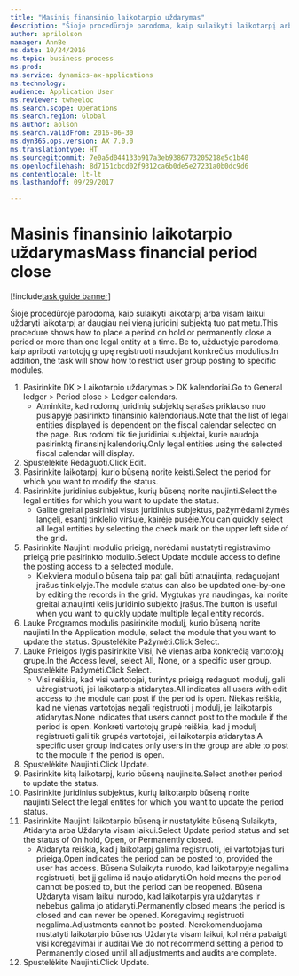 ```yaml
--- 
title: "Masinis finansinio laikotarpio uždarymas"
description: "Šioje procedūroje parodoma, kaip sulaikyti laikotarpį arba visam laikui uždaryti laikotarpį ar daugiau nei vieną juridinį subjektą tuo pat metu."
author: aprilolson
manager: AnnBe
ms.date: 10/24/2016
ms.topic: business-process
ms.prod: 
ms.service: dynamics-ax-applications
ms.technology: 
audience: Application User
ms.reviewer: twheeloc
ms.search.scope: Operations
ms.search.region: Global
ms.author: aolson
ms.search.validFrom: 2016-06-30
ms.dyn365.ops.version: AX 7.0.0
ms.translationtype: HT
ms.sourcegitcommit: 7e0a5d044133b917a3eb9386773205218e5c1b40
ms.openlocfilehash: 8d7151cbcd02f9312ca6b0de5e27231a0b0dc9d6
ms.contentlocale: lt-lt
ms.lasthandoff: 09/29/2017

---
```

# <a name="mass-financial-period-close"></a><span data-ttu-id="00f20-103">Masinis finansinio laikotarpio uždarymas</span><span class="sxs-lookup"><span data-stu-id="00f20-103">Mass financial period close</span></span>

[!include[task guide banner](../../includes/task-guide-banner.md)]

<span data-ttu-id="00f20-104">Šioje procedūroje parodoma, kaip sulaikyti laikotarpį arba visam laikui uždaryti laikotarpį ar daugiau nei vieną juridinį subjektą tuo pat metu.</span><span class="sxs-lookup"><span data-stu-id="00f20-104">This procedure shows how to place a period on hold or permanently close a period or more than one legal entity at a time.</span></span> <span data-ttu-id="00f20-105">Be to, užduotyje parodoma, kaip apriboti vartotojų grupę registruoti naudojant konkrečius modulius.</span><span class="sxs-lookup"><span data-stu-id="00f20-105">In addition, the task will show how to restrict user group posting to specific modules.</span></span>

1. <span data-ttu-id="00f20-106">Pasirinkite DK > Laikotarpio uždarymas > DK kalendoriai.</span><span class="sxs-lookup"><span data-stu-id="00f20-106">Go to General ledger > Period close > Ledger calendars.</span></span>
    * <span data-ttu-id="00f20-107">Atminkite, kad rodomų juridinių subjektų sąrašas priklauso nuo puslapyje pasirinkto finansinio kalendoriaus.</span><span class="sxs-lookup"><span data-stu-id="00f20-107">Note that the list of legal entities displayed is dependent on the fiscal calendar selected on the page.</span></span> <span data-ttu-id="00f20-108">Bus rodomi tik tie juridiniai subjektai, kurie naudoja pasirinktą finansinį kalendorių.</span><span class="sxs-lookup"><span data-stu-id="00f20-108">Only legal entities using the selected fiscal calendar will display.</span></span>  
2. <span data-ttu-id="00f20-109">Spustelėkite Redaguoti.</span><span class="sxs-lookup"><span data-stu-id="00f20-109">Click Edit.</span></span>
3. <span data-ttu-id="00f20-110">Pasirinkite laikotarpį, kurio būseną norite keisti.</span><span class="sxs-lookup"><span data-stu-id="00f20-110">Select the period for which you want to modify the status.</span></span>
4. <span data-ttu-id="00f20-111">Pasirinkite juridinius subjektus, kurių būseną norite naujinti.</span><span class="sxs-lookup"><span data-stu-id="00f20-111">Select the legal entities for which you want to update the status.</span></span>
    * <span data-ttu-id="00f20-112">Galite greitai pasirinkti visus juridinius subjektus, pažymėdami žymės langelį, esantį tinklelio viršuje, kairėje pusėje.</span><span class="sxs-lookup"><span data-stu-id="00f20-112">You can quickly select all legal entities  by selecting the check mark on the upper left side of the grid.</span></span>  
5. <span data-ttu-id="00f20-113">Pasirinkite Naujinti modulio prieigą, norėdami nustatyti registravimo prieigą prie pasirinkto modulio.</span><span class="sxs-lookup"><span data-stu-id="00f20-113">Select Update module access to define the posting access to a selected module.</span></span>
    * <span data-ttu-id="00f20-114">Kiekviena modulio būsena taip pat gali būti atnaujinta, redaguojant įrašus tinklelyje.</span><span class="sxs-lookup"><span data-stu-id="00f20-114">The module status can also be updated one-by-one by editing the records in the grid.</span></span> <span data-ttu-id="00f20-115">Mygtukas yra naudingas, kai norite greitai atnaujinti kelis juridinio subjekto įrašus.</span><span class="sxs-lookup"><span data-stu-id="00f20-115">The button is useful when you want to quickly update multiple legal entity records.</span></span>  
6. <span data-ttu-id="00f20-116">Lauke Programos modulis pasirinkite modulį, kurio būseną norite naujinti.</span><span class="sxs-lookup"><span data-stu-id="00f20-116">In the Application module, select the module that you want to update the status.</span></span> <span data-ttu-id="00f20-117">Spustelėkite Pažymėti.</span><span class="sxs-lookup"><span data-stu-id="00f20-117">Click Select.</span></span>
7. <span data-ttu-id="00f20-118">Lauke Prieigos lygis pasirinkite Visi, Nė vienas arba konkrečią vartotojų grupę.</span><span class="sxs-lookup"><span data-stu-id="00f20-118">In the Access level, select All, None, or a specific user group.</span></span> <span data-ttu-id="00f20-119">Spustelėkite Pažymėti.</span><span class="sxs-lookup"><span data-stu-id="00f20-119">Click Select.</span></span>
    * <span data-ttu-id="00f20-120">Visi reiškia, kad visi vartotojai, turintys prieigą redaguoti modulį, gali užregistruoti, jei laikotarpis atidarytas.</span><span class="sxs-lookup"><span data-stu-id="00f20-120">All indicates all users with edit access to the module can post if the period is open.</span></span> <span data-ttu-id="00f20-121">Niekas reiškia, kad nė vienas vartotojas negali registruoti į modulį, jei laikotarpis atidarytas.</span><span class="sxs-lookup"><span data-stu-id="00f20-121">None indicates that users cannot post to the module if the period is open.</span></span> <span data-ttu-id="00f20-122">Konkreti vartotojų grupė reiškia, kad į modulį registruoti gali tik grupės vartotojai, jei laikotarpis atidarytas.</span><span class="sxs-lookup"><span data-stu-id="00f20-122">A specific user group indicates only users in the group are able to post to the module if the period is open.</span></span>  
8. <span data-ttu-id="00f20-123">Spustelėkite Naujinti.</span><span class="sxs-lookup"><span data-stu-id="00f20-123">Click Update.</span></span>
9. <span data-ttu-id="00f20-124">Pasirinkite kitą laikotarpį, kurio būseną naujinsite.</span><span class="sxs-lookup"><span data-stu-id="00f20-124">Select another period to update the status.</span></span>
10. <span data-ttu-id="00f20-125">Pasirinkite juridinius subjektus, kurių laikotarpio būseną norite naujinti.</span><span class="sxs-lookup"><span data-stu-id="00f20-125">Select the legal entites for which you want to update the period status.</span></span>
11. <span data-ttu-id="00f20-126">Pasirinkite Naujinti laikotarpio būseną ir nustatykite būseną Sulaikyta, Atidaryta arba Uždaryta visam laikui.</span><span class="sxs-lookup"><span data-stu-id="00f20-126">Select Update period status and set the status of On hold, Open, or Permanently closed.</span></span>
    * <span data-ttu-id="00f20-127">Atidaryta reiškia, kad į laikotarpį galima registruoti, jei vartotojas turi prieigą.</span><span class="sxs-lookup"><span data-stu-id="00f20-127">Open indicates the period can be posted to, provided the user has access.</span></span> <span data-ttu-id="00f20-128">Būsena Sulaikyta nurodo, kad laikotarpyje negalima registruoti, bet jį galima iš naujo atidaryti.</span><span class="sxs-lookup"><span data-stu-id="00f20-128">On hold means the period cannot be posted to, but the period can be reopened.</span></span> <span data-ttu-id="00f20-129">Būsena Uždaryta visam laikui nurodo, kad laikotarpis yra uždarytas ir nebebus galima jo atidaryti.</span><span class="sxs-lookup"><span data-stu-id="00f20-129">Permanently closed means the period is closed and can never be opened.</span></span> <span data-ttu-id="00f20-130">Koregavimų registruoti negalima.</span><span class="sxs-lookup"><span data-stu-id="00f20-130">Adjustments cannot be posted.</span></span> <span data-ttu-id="00f20-131">Nerekomenduojama nustatyti laikotarpio būsenos Uždaryta visam laikui, kol nėra pabaigti visi koregavimai ir auditai.</span><span class="sxs-lookup"><span data-stu-id="00f20-131">We do not recommend setting a period to Permanently closed until all adjustments and audits are complete.</span></span>  
12. <span data-ttu-id="00f20-132">Spustelėkite Naujinti.</span><span class="sxs-lookup"><span data-stu-id="00f20-132">Click Update.</span></span>


